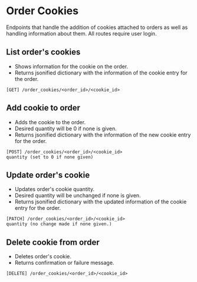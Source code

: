 # Order Cookies
Endpoints that handle the addition of cookies attached to orders as well as handling information about them. All routes require user login.

## List order's cookies
- Shows information for the cookie on the order.
- Returns jsonified dictionary with the information of the cookie entry for the order.
```
[GET] /order_cookies/<order_id>/<cookie_id>
```
## Add cookie to order
- Adds the cookie to the order.
- Desired quantity will be 0 if none is given.
- Returns jsonified dictionary with the information of the new cookie entry for the order.
```
[POST] /order_cookies/<order_id>/<cookie_id>
quantity (set to 0 if none given)
```
## Update order's cookie
- Updates order's cookie quantity. 
- Desired quantity will be unchanged if none is given.
- Returns jsonified dictionary with the updated information of the cookie entry for the order.
```
[PATCH] /order_cookies/<order_id>/<cookie_id>
quantity (no change made if none given.)
```
## Delete cookie from order
- Deletes order's cookie.
- Returns confirmation or failure message.
```
[DELETE] /order_cookies/<order_id>/<cookie_id>
```






